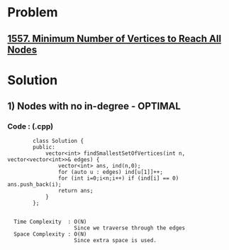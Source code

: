 # Problem

## [1557. Minimum Number of Vertices to Reach All Nodes](https://leetcode.com/problems/minimum-number-of-vertices-to-reach-all-nodes/)


# Solution 

## 1) Nodes with no in-degree - OPTIMAL

     
      
      
   ### Code : (.cpp)
    
            class Solution {
            public:
                vector<int> findSmallestSetOfVertices(int n, vector<vector<int>>& edges) {
                    vector<int> ans, ind(n,0);
                    for (auto u : edges) ind[u[1]]++;
                    for (int i=0;i<n;i++) if (ind[i] == 0) ans.push_back(i);
                    return ans;
                }
            };
            
 
      Time Complexity  : O(N) 
                         Since we traverse through the edges
      Space Complexity : O(N)
                         Since extra space is used.
